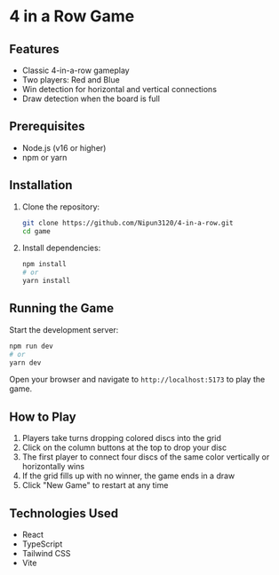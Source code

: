 # 4 in a Row Game

## Features

- Classic 4-in-a-row gameplay
- Two players: Red and Blue
- Win detection for horizontal and vertical connections
- Draw detection when the board is full

## Prerequisites

- Node.js (v16 or higher)
- npm or yarn

## Installation

1. Clone the repository:

   ```bash
   git clone https://github.com/Nipun3120/4-in-a-row.git
   cd game
   ```

2. Install dependencies:
   ```bash
   npm install
   # or
   yarn install
   ```

## Running the Game

Start the development server:

```bash
npm run dev
# or
yarn dev
```

Open your browser and navigate to `http://localhost:5173` to play the game.

## How to Play

1. Players take turns dropping colored discs into the grid
2. Click on the column buttons at the top to drop your disc
3. The first player to connect four discs of the same color vertically or horizontally wins
4. If the grid fills up with no winner, the game ends in a draw
5. Click "New Game" to restart at any time

## Technologies Used

- React
- TypeScript
- Tailwind CSS
- Vite
